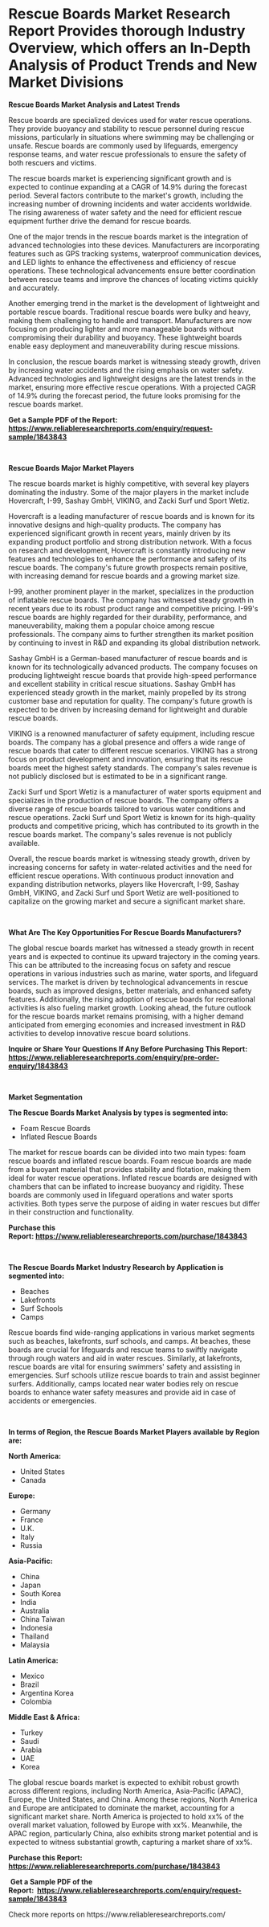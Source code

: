 <p><h1>Rescue Boards Market Research Report Provides thorough Industry Overview, which offers an In-Depth Analysis of Product Trends and New Market Divisions</h1></p><p><strong>Rescue Boards Market Analysis and Latest Trends</strong></p>
<p><p>Rescue boards are specialized devices used for water rescue operations. They provide buoyancy and stability to rescue personnel during rescue missions, particularly in situations where swimming may be challenging or unsafe. Rescue boards are commonly used by lifeguards, emergency response teams, and water rescue professionals to ensure the safety of both rescuers and victims.</p><p>The rescue boards market is experiencing significant growth and is expected to continue expanding at a CAGR of 14.9% during the forecast period. Several factors contribute to the market's growth, including the increasing number of drowning incidents and water accidents worldwide. The rising awareness of water safety and the need for efficient rescue equipment further drive the demand for rescue boards.</p><p>One of the major trends in the rescue boards market is the integration of advanced technologies into these devices. Manufacturers are incorporating features such as GPS tracking systems, waterproof communication devices, and LED lights to enhance the effectiveness and efficiency of rescue operations. These technological advancements ensure better coordination between rescue teams and improve the chances of locating victims quickly and accurately.</p><p>Another emerging trend in the market is the development of lightweight and portable rescue boards. Traditional rescue boards were bulky and heavy, making them challenging to handle and transport. Manufacturers are now focusing on producing lighter and more manageable boards without compromising their durability and buoyancy. These lightweight boards enable easy deployment and maneuverability during rescue missions.</p><p>In conclusion, the rescue boards market is witnessing steady growth, driven by increasing water accidents and the rising emphasis on water safety. Advanced technologies and lightweight designs are the latest trends in the market, ensuring more effective rescue operations. With a projected CAGR of 14.9% during the forecast period, the future looks promising for the rescue boards market.</p></p>
<p><strong>Get a Sample PDF of the Report:&nbsp; <a href="https://www.reliableresearchreports.com/enquiry/request-sample/1843843">https://www.reliableresearchreports.com/enquiry/request-sample/1843843</a></strong></p>
<p>&nbsp;</p>
<p><strong>Rescue Boards Major Market Players</strong></p>
<p><p>The rescue boards market is highly competitive, with several key players dominating the industry. Some of the major players in the market include Hovercraft, I-99, Sashay GmbH, VIKING, and Zacki Surf und Sport Wetiz.</p><p>Hovercraft is a leading manufacturer of rescue boards and is known for its innovative designs and high-quality products. The company has experienced significant growth in recent years, mainly driven by its expanding product portfolio and strong distribution network. With a focus on research and development, Hovercraft is constantly introducing new features and technologies to enhance the performance and safety of its rescue boards. The company's future growth prospects remain positive, with increasing demand for rescue boards and a growing market size.</p><p>I-99, another prominent player in the market, specializes in the production of inflatable rescue boards. The company has witnessed steady growth in recent years due to its robust product range and competitive pricing. I-99's rescue boards are highly regarded for their durability, performance, and maneuverability, making them a popular choice among rescue professionals. The company aims to further strengthen its market position by continuing to invest in R&D and expanding its global distribution network.</p><p>Sashay GmbH is a German-based manufacturer of rescue boards and is known for its technologically advanced products. The company focuses on producing lightweight rescue boards that provide high-speed performance and excellent stability in critical rescue situations. Sashay GmbH has experienced steady growth in the market, mainly propelled by its strong customer base and reputation for quality. The company's future growth is expected to be driven by increasing demand for lightweight and durable rescue boards.</p><p>VIKING is a renowned manufacturer of safety equipment, including rescue boards. The company has a global presence and offers a wide range of rescue boards that cater to different rescue scenarios. VIKING has a strong focus on product development and innovation, ensuring that its rescue boards meet the highest safety standards. The company's sales revenue is not publicly disclosed but is estimated to be in a significant range.</p><p>Zacki Surf und Sport Wetiz is a manufacturer of water sports equipment and specializes in the production of rescue boards. The company offers a diverse range of rescue boards tailored to various water conditions and rescue operations. Zacki Surf und Sport Wetiz is known for its high-quality products and competitive pricing, which has contributed to its growth in the rescue boards market. The company's sales revenue is not publicly available.</p><p>Overall, the rescue boards market is witnessing steady growth, driven by increasing concerns for safety in water-related activities and the need for efficient rescue operations. With continuous product innovation and expanding distribution networks, players like Hovercraft, I-99, Sashay GmbH, VIKING, and Zacki Surf und Sport Wetiz are well-positioned to capitalize on the growing market and secure a significant market share.</p></p>
<p>&nbsp;</p>
<p><strong>What Are The Key Opportunities For Rescue Boards Manufacturers?</strong></p>
<p><p>The global rescue boards market has witnessed a steady growth in recent years and is expected to continue its upward trajectory in the coming years. This can be attributed to the increasing focus on safety and rescue operations in various industries such as marine, water sports, and lifeguard services. The market is driven by technological advancements in rescue boards, such as improved designs, better materials, and enhanced safety features. Additionally, the rising adoption of rescue boards for recreational activities is also fueling market growth. Looking ahead, the future outlook for the rescue boards market remains promising, with a higher demand anticipated from emerging economies and increased investment in R&D activities to develop innovative rescue board solutions.</p></p>
<p><strong>Inquire or Share Your Questions If Any Before Purchasing This Report: <a href="https://www.reliableresearchreports.com/enquiry/pre-order-enquiry/1843843">https://www.reliableresearchreports.com/enquiry/pre-order-enquiry/1843843</a></strong></p>
<p>&nbsp;</p>
<p><strong>Market Segmentation</strong></p>
<p><strong>The Rescue Boards Market Analysis by types is segmented into:</strong></p>
<p><ul><li>Foam Rescue Boards</li><li>Inflated Rescue Boards</li></ul></p>
<p><p>The market for rescue boards can be divided into two main types: foam rescue boards and inflated rescue boards. Foam rescue boards are made from a buoyant material that provides stability and flotation, making them ideal for water rescue operations. Inflated rescue boards are designed with chambers that can be inflated to increase buoyancy and rigidity. These boards are commonly used in lifeguard operations and water sports activities. Both types serve the purpose of aiding in water rescues but differ in their construction and functionality.</p></p>
<p><strong>Purchase this Report:&nbsp;<a href="https://www.reliableresearchreports.com/purchase/1843843">https://www.reliableresearchreports.com/purchase/1843843</a></strong></p>
<p>&nbsp;</p>
<p><strong>The Rescue Boards Market Industry Research by Application is segmented into:</strong></p>
<p><ul><li>Beaches</li><li>Lakefronts</li><li>Surf Schools</li><li>Camps</li></ul></p>
<p><p>Rescue boards find wide-ranging applications in various market segments such as beaches, lakefronts, surf schools, and camps. At beaches, these boards are crucial for lifeguards and rescue teams to swiftly navigate through rough waters and aid in water rescues. Similarly, at lakefronts, rescue boards are vital for ensuring swimmers' safety and assisting in emergencies. Surf schools utilize rescue boards to train and assist beginner surfers. Additionally, camps located near water bodies rely on rescue boards to enhance water safety measures and provide aid in case of accidents or emergencies.</p></p>
<p>&nbsp;</p>
<p><strong>In terms of Region, the Rescue Boards Market Players available by Region are:</strong></p>
<p>
    <p> <strong> North America: </strong>
        <ul>
            <li>United States</li>
            <li>Canada</li>
        </ul>
        </p> 
    <p> <strong> Europe: </strong>
        <ul>
            <li>Germany</li>
            <li>France</li>
            <li>U.K.</li>
            <li>Italy</li>
            <li>Russia</li>
        </ul>
        </p> 
    <p> <strong> Asia-Pacific: </strong>
        <ul>
            <li>China</li>
            <li>Japan</li>
            <li>South Korea</li>
            <li>India</li>
            <li>Australia</li>
            <li>China Taiwan</li>
            <li>Indonesia</li>
            <li>Thailand</li>
            <li>Malaysia</li>
        </ul>
        </p> 
    <p> <strong> Latin America: </strong>
        <ul>
            <li>Mexico</li>
            <li>Brazil</li>
            <li>Argentina Korea</li>
            <li>Colombia</li>
        </ul>
        </p> 
    <p> <strong> Middle East & Africa: </strong>
        <ul>
            <li>Turkey</li>
            <li>Saudi</li>
            <li>Arabia</li>
            <li>UAE</li>
            <li>Korea</li>
        </ul>
    </p>
    </p>
<p><p>The global rescue boards market is expected to exhibit robust growth across different regions, including North America, Asia-Pacific (APAC), Europe, the United States, and China. Among these regions, North America and Europe are anticipated to dominate the market, accounting for a significant market share. North America is projected to hold xx% of the overall market valuation, followed by Europe with xx%. Meanwhile, the APAC region, particularly China, also exhibits strong market potential and is expected to witness substantial growth, capturing a market share of xx%.</p></p>
<p><strong>Purchase this Report: <a href="https://www.reliableresearchreports.com/purchase/1843843">https://www.reliableresearchreports.com/purchase/1843843</a></strong></p>
<p>&nbsp;<strong>Get a Sample PDF of the Report:&nbsp;&nbsp;<a href="https://www.reliableresearchreports.com/enquiry/request-sample/1843843">https://www.reliableresearchreports.com/enquiry/request-sample/1843843</a></strong></p>
<p><strong></strong></p>
<p>Check more reports on https://www.reliableresearchreports.com/</p>